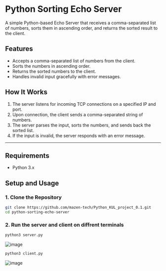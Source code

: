 # Python Sorting Echo Server

A simple Python-based Echo Server that receives a comma-separated list of numbers, sorts them in ascending order, and returns the sorted result to the client.

## Features

- Accepts a comma-separated list of numbers from the client.
- Sorts the numbers in ascending order.
- Returns the sorted numbers to the client.
- Handles invalid input gracefully with error messages.

## How It Works

1. The server listens for incoming TCP connections on a specified IP and port.
2. Upon connection, the client sends a comma-separated string of numbers.
3. The server parses the input, sorts the numbers, and sends back the sorted list.
4. If the input is invalid, the server responds with an error message.

---

## Requirements

- Python 3.x

## Setup and Usage

### 1. Clone the Repository
```bash
git clone https://github.com/mazen-tech/Python_KUL_project_0.1.git
cd python-sorting-echo-server 
```

### 2. Run the server and client on diffrent terminals 
```bash
python3 server.py
```
![image](https://github.com/user-attachments/assets/a6d22116-25ab-42ab-8a62-868cd5b5116a)


```bash 
python3 client.py
```
![image](https://github.com/user-attachments/assets/5d7b144f-3f3e-41b9-8bb4-e0067b9a6813)
